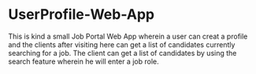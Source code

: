 # UserProfile-Web-App

This is kind a small Job Portal Web App wherein a user can creat a profile and the clients after visiting here can get a list of candidates currently searching for 
a job. The client can get a list of candidates by using the search feature wherein he will enter a job role.
